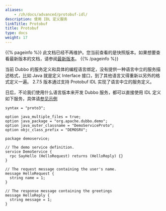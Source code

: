 ```yaml
---
aliases:
    - /zh/docs/advanced/protobuf-idl/
description: 使用 IDL 定义服务
linkTitle: Protobuf
title: Protobuf
type: docs
weight: 17
---
```




{{% pageinfo %}} 此文档已经不再维护。您当前查看的是快照版本。如果想要查看最新版本的文档，请参阅[最新版本](/zh-cn/overview/mannual/java-sdk/upgrades-and-compatibility/migration-triple/#多语言用户)。
{{% /pageinfo %}}

当前 Dubbo 的服务定义和具体的编程语言绑定，没有提供一种语言中立的服务描述格式，比如 Java 就是定义 Interface 接口，到了其他语言又得重新以另外的格式定义一遍。
2.7.5 版本通过支持 Protobuf IDL 实现了语言中立的服务定义。

日后，不论我们使用什么语言版本来开发 Dubbo 服务，都可以直接使用 IDL 定义如下服务，具体请[参见示例](https://github.com/apache/dubbo-samples/tree/master/3-extensions/serialization/dubbo-samples-protobuf)

```idl
syntax = "proto3";

option java_multiple_files = true;
option java_package = "org.apache.dubbo.demo";
option java_outer_classname = "DemoServiceProto";
option objc_class_prefix = "DEMOSRV";

package demoservice;

// The demo service definition.
service DemoService {
  rpc SayHello (HelloRequest) returns (HelloReply) {}
}

// The request message containing the user's name.
message HelloRequest {
  string name = 1;
}

// The response message containing the greetings
message HelloReply {
  string message = 1;
}
```
